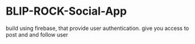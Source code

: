 
# BLIP-ROCK-Social-App 

build using firebase, that provide user authentication.
give you access to post and and follow user

